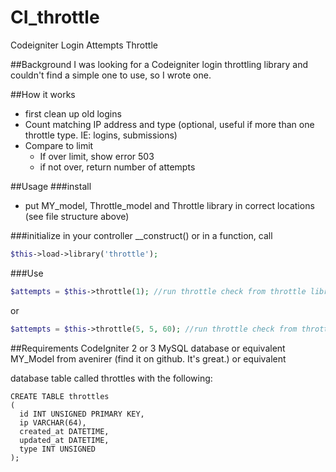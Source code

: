 # CI_throttle
Codeigniter Login Attempts Throttle

##Background
I was looking for a Codeigniter login throttling library and couldn't find a simple one to use, so I wrote one.

##How it works

* first clean up old logins
* Count matching IP address and type (optional, useful if more than one throttle type. IE: logins, submissions)
* Compare to limit
  * If over limit, show error 503
  * if not over, return number of attempts

##Usage
###install
* put MY_model, Throttle_model and Throttle library in correct locations (see file structure above)

###initialize
in your controller __construct() or in a function, call 
```PHP
$this->load->library('throttle');
```

###Use
```PHP
$attempts = $this->throttle(1); //run throttle check from throttle library, type 1
```
or
```PHP
$attempts = $this->throttle(5, 5, 60); //run throttle check from throttle library, type 5, limit 5 attempts every hour
```

##Requirements
CodeIgniter 2 or 3
MySQL database or equivalent
MY_Model from avenirer (find it on github. It's great.) or equivalent

database table called throttles with the following:
```
CREATE TABLE throttles
(
  id INT UNSIGNED PRIMARY KEY,
  ip VARCHAR(64),
  created_at DATETIME,
  updated_at DATETIME,
  type INT UNSIGNED
);
```
